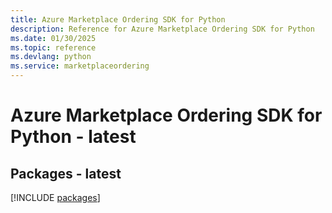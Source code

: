 ```yaml
---
title: Azure Marketplace Ordering SDK for Python
description: Reference for Azure Marketplace Ordering SDK for Python
ms.date: 01/30/2025
ms.topic: reference
ms.devlang: python
ms.service: marketplaceordering
---
```

# Azure Marketplace Ordering SDK for Python - latest
## Packages - latest
[!INCLUDE [packages](marketplace-ordering-index.md)]